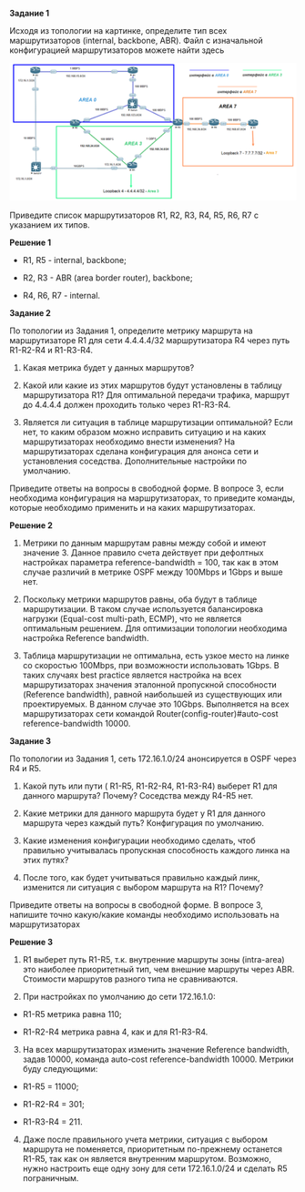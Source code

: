 **Задание 1**

Исходя из топологии на картинке, определите тип всех маршрутизаторов (internal, backbone, ABR). Файл с изначальной конфигурацией маршрутизаторов можете найти здесь

![alt text](https://github.com/mezhibo/OSPF2/blob/16162d9cfc8686259e106c3c0c3d7a53e21a60f6/IMG/1.png)

Приведите список маршрутизаторов R1, R2, R3, R4, R5, R6, R7 c указанием их типов.



**Решение 1**


 - R1, R5 - internal, backbone;
 
 - R2, R3 - ABR (area border router), backbone;
 
 - R4, R6, R7 - internal.



**Задание 2**

По топологии из Задания 1, определите метрику маршрута на маршрутизаторе R1 для сети 4.4.4.4/32 маршрутизатора R4 через путь R1-R2-R4 и R1-R3-R4.

1. Какая метрика будет у данных маршрутов?

2. Какой или какие из этих маршрутов будут установлены в таблицу маршрутизатора R1? Для оптимальной передачи трафика, маршрут до 4.4.4.4 должен проходить только через R1-R3-R4.

3. Является ли ситуация в таблице маршрутизации оптимальной? Если нет, то каким образом можно исправить ситуацию и на каких маршрутизаторах необходимо внести изменения? На маршрутизаторах сделана конфигурация для анонса сети и установления соседства. Дополнительные настройки по умолчанию.

Приведите ответы на вопросы в свободной форме. В вопросе 3, если необходима конфигурация на маршрутизаторах, то приведите команды, которые необходимо применить и на каких маршрутизаторах.



**Решение 2**


1. Метрики по данным маршрутам равны между собой и имеют значение 3. Данное правило счета действует при дефолтных настройках параметра reference-bandwidth = 100, так как в этом случае различий в метрике OSPF между 100Mbps и 1Gbps и выше нет.

2. Поскольку метрики маршрутов равны, оба будут в таблице маршрутизации. В таком случае используется балансировка нагрузки (Equal-cost multi-path, ECMP), что не является оптимальным решением. Для оптимизации топологии необходима настройка Reference bandwidth.

3. Таблица маршрутизации не оптимальна, есть узкое место на линке со скоростью 100Mbps, при возможности использовать 1Gbps. В таких случаях best practice является настройка на всех маршрутизаторах значения эталонной пропускной способности (Reference bandwidth), равной наибольшей из существующих или проектируемых. В данном случае это 10Gbps. Выполняется на всех маршрутизаторах сети командой Router(config-router)#auto-cost reference-bandwidth 10000.




**Задание 3**

По топологии из Задания 1, сеть 172.16.1.0/24 анонсируется в OSPF через R4 и R5.

1. Какой путь или пути ( R1-R5, R1-R2-R4, R1-R3-R4) выберет R1 для данного маршрута? Почему? Соседства между R4-R5 нет.

2. Какие метрики для данного маршрута будет у R1 для данного маршрута через каждый путь? Конфигурация по умолчанию.

3. Какие изменения конфигурации необходимо сделать, чтоб правильно учитывалась пропускная способность каждого линка на этих путях?

4. После того, как будет учитываться правильно каждый линк, изменится ли ситуация с выбором маршрута на R1? Почему?

Приведите ответы на вопросы в свободной форме. В вопросе 3, напишите точно какую/какие команды необходимо использовать на маршрутизаторах





**Решение 3**

1. R1 выберет путь R1-R5, т.к. внутренние маршруты зоны (intra-area) это наиболее приоритетный тип, чем внешние маршруты через ABR. Стоимости маршрутов разного типа не сравниваются.

2. При настройках по умолчанию до сети 172.16.1.0:

- R1-R5 метрика равна 110;

- R1-R2-R4 метрика равна 4, как и для R1-R3-R4.

3. На всех маршрутизаторах изменить значение Reference bandwidth, задав 10000, команда auto-cost reference-bandwidth 10000. Метрики буду следующими:

- R1-R5 = 11000;

- R1-R2-R4 = 301;

- R1-R3-R4 = 211.

4. Даже после правильного учета метрики, ситуация с выбором маршрута не поменяется, приоритетным по-прежнему останется R1-R5, так как он является внутренним маршрутом. Возможно, нужно настроить еще одну зону для сети 172.16.1.0/24 и сделать R5 пограничным.


